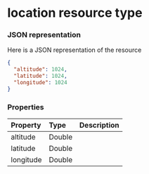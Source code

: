 # location resource type



### JSON representation

Here is a JSON representation of the resource

<!-- {
  "blockType": "resource",
  "optionalProperties": [

  ],
  "@odata.type": "microsoft.graph.location"
}-->

```json
{
  "altitude": 1024,
  "latitude": 1024,
  "longitude": 1024
}

```
### Properties
| Property	   | Type	|Description|
|:---------------|:--------|:----------|
|altitude|Double||
|latitude|Double||
|longitude|Double||

<!-- uuid: 14b8382b-573a-43b0-976f-6660f2a673f9
2015-10-19 08:55:35 UTC -->
<!-- {
  "type": "#page.annotation",
  "description": "location resource",
  "keywords": "",
  "section": "documentation",
  "tocPath": ""
}-->